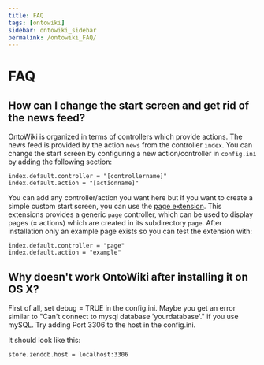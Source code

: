 ```yaml
---
title: FAQ
tags: [ontowiki]
sidebar: ontowiki_sidebar
permalink: /ontowiki_FAQ/
---
```

# FAQ

## How can I change the start screen and get rid of the news feed?

OntoWiki is organized in terms of controllers which provide actions.
The news feed is provided by the action `news` from the controller `index`.
You can change the start screen by configuring a new action/controller in `config.ini` by adding the following section:

    index.default.controller = "[controllername]"
    index.default.action = "[actionname]"

You can add any controller/action you want here but if you want to create a simple custom start screen, you can use the [page extension](https://github.com/AKSW/page.ontowiki).
This extensions provides a generic `page` controller, which can be used to display pages (= actions) which are created in its subdirectory `page`.
After installation only an example page exists so you can test the extension with:

    index.default.controller = "page"
    index.default.action = "example"

## Why doesn't work OntoWiki after installing it on OS X?

First of all, set debug = TRUE in the config.ini.
Maybe you get an error similar to "Can't connect to mysql database 'yourdatabase'." if you use mySQL.
Try adding Port 3306 to the host in the config.ini.

It should look like this:

    store.zenddb.host = localhost:3306